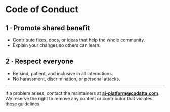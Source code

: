 # Code of Conduct

## 1 · Promote shared benefit
- Contribute fixes, docs, or ideas that help the whole community.
- Explain your changes so others can learn.

## 2 · Respect everyone
- Be kind, patient, and inclusive in all interactions.
- No harassment, discrimination, or personal attacks.

---

If a problem arises, contact the maintainers at **ai-platform@codatta.com**.
We reserve the right to remove any content or contributor that violates these guidelines.
